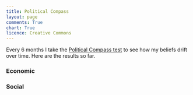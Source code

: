 ```yaml
---
title: Political Compass
layout: page
comments: True
chart: True
licence: Creative Commons
---
```


Every 6 months I take the [Political Compass test](https://www.politicalcompass.org/test) to see how my beliefs drift over time. Here are the results so far.

### Economic

<canvas id="economicChart" width="400" height="150"></canvas>

### Social

<canvas id="socialChart" width="400" height="150"></canvas>

<script>
var economicChartData = {
    datasets: [
      {
        fill: false,
        data: [
          {
            t: new Date(2019, 11, 4),
            y: -5.25
          }, {
            t: new Date(2020, 6, 1),
            y: -6.38
          }, {
            t: new Date(2021, 1, 4),
            y: -7.38
          }, {
            t: new Date(2021, 7, 1),
            y: -5.13
          }, {
            t: new Date(2022, 1, 2),
            y: -5.75
          }, {
            t: new Date(2022, 7, 19),
            y: -7.25
          }, {
            t: new Date(2023, 1, 2),
            y: -6.88
          }, {
            t: new Date(2023, 7, 19),
            y: -5.5
          }
        ],
        borderColor: '#70c1b3',
        borderWidth: 3
      }
    ]
  }
  var ctx2 = document.getElementById("economicChart").getContext("2d");
  var economicChart = new Chart(ctx2, {
    type: 'line',
    data: economicChartData,
    options: {
      annotation: {
        events: ["click"],
        annotations: [
          {
            drawTime: "afterDatasetsDraw",
            type: "line",
            mode: "vertical",
            scaleID: "x-axis-0",
            value: new Date(2021, 8, 1),
            borderColor: "rgba(0,0,0,0)",
            borderWidth: 0,
            label: {
              backgroundColor: "#247ba0",
              content: "Right",
              enabled: true,
              position: "top"
            },
          },
          {
            drawTime: "afterDatasetsDraw",
            type: "line",
            mode: "vertical",
            scaleID: "x-axis-0",
            value: new Date(2021, 8, 1),
            borderColor: "rgba(0,0,0,0)",
            borderWidth: 0,
            label: {
              backgroundColor: "#f25f5c",
              content: "Left",
              enabled: true,
              position: "bottom"
            },
          }
        ]
      },
      legend: {
        display: false
      },
      elements: {
        point: {
          radius: 0
        }
      },
      scales: {
        xAxes: [{
          type: 'time',
          time: {
            unit: 'year'
          }
        }],
        yAxes: [{
          scaleLabel: {
            display: false
          },
          ticks: {
            suggestedMin: -10,
            suggestedMax: 10
          }
        }]
      }
    }
  });
</script>


<script>
var socialChartData = {
    datasets: [
      {
        fill: false,
        data: [
          {
            t: new Date(2019, 11, 4),
            y: -7.28
          }, {
            t: new Date(2020, 6, 1),
            y: -6.05
          }, {
            t: new Date(2021, 1, 4),
            y: -6.51
          }, {
            t: new Date(2021, 7, 1),
            y: -5.33
          }, {
            t: new Date(2022, 1, 2),
            y: -5.79
          }, {
            t: new Date(2022, 7, 19),
            y: -6.36
          }, {
            t: new Date(2023, 1, 2),
            y: -6.92
          }, {
            t: new Date(2023, 7, 19),
            y: -7.18
          }
        ],
        borderColor: '#70c1b3',
        borderWidth: 3
      }
    ]
  }
  var ctx2 = document.getElementById("socialChart").getContext("2d");
  var socialChart = new Chart(ctx2, {
    type: 'line',
    data: socialChartData,
    options: {
      annotation: {
        events: ["click"],
        annotations: [
          {
            drawTime: "afterDatasetsDraw",
            type: "line",
            mode: "vertical",
            scaleID: "x-axis-0",
            value: new Date(2021, 8, 1),
            borderColor: "rgba(0,0,0,0)",
            borderWidth: 0,
            label: {
              backgroundColor: "#247ba0",
              content: "Authoritarian",
              enabled: true,
              position: "top"
            },
          },
          {
            drawTime: "afterDatasetsDraw",
            type: "line",
            mode: "vertical",
            scaleID: "x-axis-0",
            value: new Date(2021, 8, 1),
            borderColor: "rgba(0,0,0,0)",
            borderWidth: 0,
            label: {
              backgroundColor: "#f25f5c",
              content: "Libertarian",
              enabled: true,
              position: "bottom"
            },
          }
        ]
      },
      legend: {
        display: false
      },
      elements: {
        point: {
          radius: 0
        }
      },
      scales: {
        xAxes: [{
          type: 'time',
          time: {
            unit: 'year'
          }
        }],
        yAxes: [{
          scaleLabel: {
            display: false
          },
          ticks: {
            suggestedMin: -10,
            suggestedMax: 10
          }
        }]
      }
    }
  });
</script>

